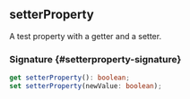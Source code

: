 ## setterProperty

A test property with a getter and a setter.

### Signature {#setterproperty-signature}

```typescript
get setterProperty(): boolean;
set setterProperty(newValue: boolean);
```
